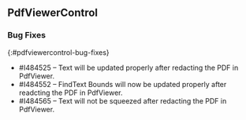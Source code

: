 ## PdfViewerControl

### Bug Fixes
{:#pdfviewercontrol-bug-fixes}
* \#I484525 – Text will be updated properly after redacting the PDF in PdfViewer.
* \#I484552 – FindText Bounds will now be updated properly after readcting the PDF in PdfViewer.
* \#I484565 – Text will not be squeezed after redacting the PDF in PdfViewer.